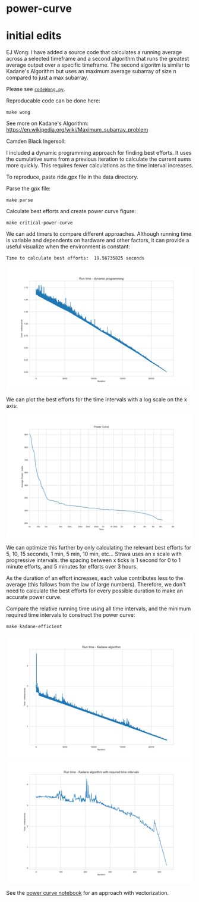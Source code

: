 # power-curve

# initial edits

EJ Wong: 
I have added a source code that calculates a running average across a selected timeframe and a second algorithm that runs the greatest average output over a specific timeframe. The second algoritm is similar to Kadane's Algorithm but uses an maximum average subarray of size n compared to just a max subarray.

Please see [`codeWong.py`](src/codeWong.py). 

Reproducable code can be done here:

```
make wong
```

See more on Kadane's Algorithm: https://en.wikipedia.org/wiki/Maximum_subarray_problem

Camden Black Ingersoll:

I included a dynamic programming approach for finding best efforts. It uses the cumulative sums from a previous iteration to calculate the current sums more quickly. This requires fewer calculations as the time interval increases.

<p>
To reproduce, paste ride.gpx file in the data directory.
</p>

Parse the gpx file:
```
make parse
```
Calculate best efforts and create power curve figure:
```
make critical-power-curve
```
We can add timers to compare different approaches. Although running time is variable and dependents on hardware and other factors, it can provide a useful visualize when the environment is constant:
```
Time to calculate best efforts:  19.56735825 seconds
```

<img src="figs/run-time-dynamic-programming.png" width=500>

<p>We can plot the best efforts for the time intervals with a log scale on the x axis:</p>

<img src="figs/power-curve.png" width=500>

<p>
We can optimize this further by only calculating the relevant best efforts for 5, 10, 15 seconds, 1 min, 5 min, 10 min, etc... Strava uses an x scale with progressive intervals: the spacing between x ticks is 1 second for 0 to 1 minute efforts, and 5 minutes for efforts over 3 hours.
</p>
<p>
As the duration of an effort increases, each value contributes less to the average (this follows from the law of large numbers). Therefore, we don't need to calculate the best efforts for every possible duration to make an accurate power curve. 
</p>
Compare the relative running time using all time intervals, and the minimum required time intervals to construct the power curve:

```
make kadane-efficient
```

<img src="figs/run-time-kadane.png" width=500>

<img src="figs/run-time-kadane-required-time-intervals.png" width=500>


See the [power curve notebook](src/PowerCurve.ipynb) for an approach with vectorization.
